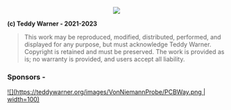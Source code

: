 <center>

 ![](https://teddywarner.org/images/outlinedTeddyWarner.png)

</center>

**(c) Teddy Warner - 2021-2023**
> This work may be reproduced, modified, distributed, performed, and displayed for any purpose,
> but must acknowledge Teddy Warner. Copyright is retained and must be preserved. 
> The work is provided as is; no warranty is provided, and users accept all liability.

### Sponsors -
[![](https://teddywarner.org/images/VonNiemannProbe/PCBWay.png | width=100)](https://www.pcbway.com/)
